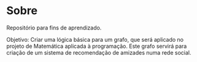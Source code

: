 # Sobre
Repositório para fins de aprendizado.

Objetivo: Criar uma lógica básica para um grafo, que será aplicado no projeto de Matemática aplicada à programação. Este grafo servirá para criação de um sistema de recomendação de amizades numa rede social.




